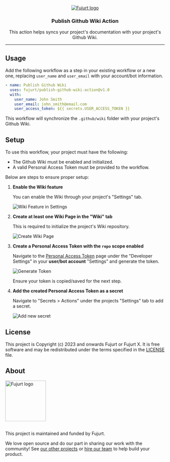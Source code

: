 <p align="center">
  <a href="https://fujurt.com/">
    <picture>
      <source media="(prefers-color-scheme: dark)" srcset="https://res.cloudinary.com/dmklon1yi/image/upload/v1697959863/Fujurt%20X/xpucl6kfi6h8y9tjf64b.png">
      <img alt="Fujurt logo" src="https://res.cloudinary.com/dmklon1yi/image/upload/v1697959863/Fujurt%20X/xpucl6kfi6h8y9tjf64b.png">
    </picture>
  </a>
</p>

<h3 align="center">Publish Github Wiki Action</h3>
<p align="center">This action helps syncs your project's documentation with your project's Github Wiki.</p>

-------

## Usage

Add the following workflow as a step in your existing workflow or a new one, replacing `user_name` and `user_email` with your account/bot information.

```yml
- name: Publish Github Wiki
  uses: fujurt/publish-github-wiki-action@v1.0
  with:
    user_name: John Smith
    user_email: john_smith@email.com
    user_access_token: ${{ secrets.USER_ACCESS_TOKEN }}
```

<!-- TODO: Allow users to customize the wiki directory folder -->
This workflow will synchronize the `.github/wiki` folder with your project's Github Wiki.

## Setup

To use this workflow, your project must have the following:

- The Github Wiki must be enabled and initialized.
- A valid Personal Access Token must be provided to the workflow.

Below are steps to ensure proper setup:

1. **Enable the Wiki feature**

   You can enable the Wiki through your project's "Settings" tab.

   ![Wiki Feature in Settings](https://user-images.githubusercontent.com/34730459/162665798-a6464c67-c74a-427e-9221-4df8310fe9cb.png)

2. **Create at least one Wiki Page in the "Wiki" tab**

   This is required to initialize the project's Wiki repository.

   ![Create Wiki Page](https://user-images.githubusercontent.com/34730459/162666191-5f8cf77b-925f-4bec-b3b9-4ae4996444a9.png)

3. **Create a Personal Access Token with the `repo` scope enabled**

   Navigate to the [Personal Access Token](https://github.com/settings/tokens) page under the "Developer Settings" in your **user/bot account** "Settings" and generate the token.

   ![Generate Token](https://user-images.githubusercontent.com/34730459/162668740-b0ef45da-0985-4953-80c7-c60c35f5aefa.png)

   Ensure your token is copied/saved for the next step.

4. **Add the created Personal Access Token as a secret**

   Navigate to "Secrets > Actions" under the projects "Settings" tab to add a secret.

   ![Add new secret](https://user-images.githubusercontent.com/34730459/162669143-6fe258ad-b058-48a1-9c7b-dcbb1ecd0452.png)

## License

This project is Copyright (c) 2023 and onwards Fujurt or Fujurt X. It is free software
and may be redistributed under the terms specified in the [LICENSE] file.

[LICENSE]: /LICENSE

## About

<a href="https://fujurt.com/">
  <picture style="width: 128px; margin-bottom: 1rem;">
    <source media="(prefers-color-scheme: dark)" srcset="https://res.cloudinary.com/dmklon1yi/image/upload/v1697959863/Fujurt%20X/xpucl6kfi6h8y9tjf64b.png">
    <img alt="Fujurt logo" src="https://res.cloudinary.com/dmklon1yi/image/upload/v1697959863/Fujurt%20X/xpucl6kfi6h8y9tjf64b.png" style="width: 128px; margin-bottom: 1rem;">
  </picture>
</a>

This project is maintained and funded by Fujurt.

We love open source and do our part in sharing our work with the community!
See [our other projects][community] or [hire our team][hire] to help build your product.

[community]: https://github.com/fujurt
[hire]: https://fujurt.com/